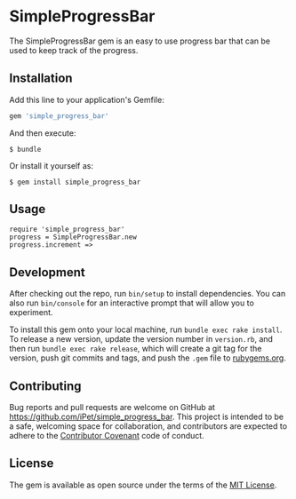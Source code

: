 # SimpleProgressBar

The SimpleProgressBar gem is an easy to use progress bar that can be used to keep track of the progress.

## Installation

Add this line to your application's Gemfile:

```ruby
gem 'simple_progress_bar'
```

And then execute:

    $ bundle

Or install it yourself as:

    $ gem install simple_progress_bar

## Usage

```
require 'simple_progress_bar'
progress = SimpleProgressBar.new
progress.increment => 
```

## Development

After checking out the repo, run `bin/setup` to install dependencies. You can also run `bin/console` for an interactive prompt that will allow you to experiment.

To install this gem onto your local machine, run `bundle exec rake install`. To release a new version, update the version number in `version.rb`, and then run `bundle exec rake release`, which will create a git tag for the version, push git commits and tags, and push the `.gem` file to [rubygems.org](https://rubygems.org).

## Contributing

Bug reports and pull requests are welcome on GitHub at https://github.com/iPet/simple_progress_bar. This project is intended to be a safe, welcoming space for collaboration, and contributors are expected to adhere to the [Contributor Covenant](contributor-covenant.org) code of conduct.


## License

The gem is available as open source under the terms of the [MIT License](http://opensource.org/licenses/MIT).

